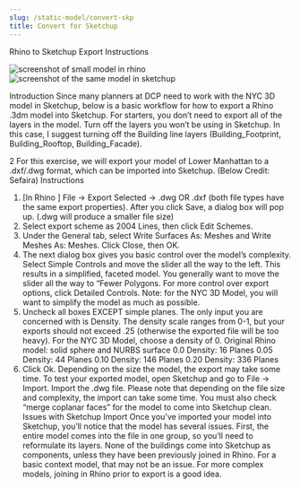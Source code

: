 ```yaml
---
slug: /static-model/convert-skp
title: Convert for Sketchup
---
```


Rhino to Sketchup Export Instructions

![screenshot of small model in rhino]()
![screenshot of the same model in sketchup]()


Introduction
Since many planners at DCP need to work with the NYC 3D model in Sketchup, below is a basic workflow
for how to export a Rhino .3dm model into Sketchup.
For starters, you don’t need to export all of the layers in the model. Turn off the layers you won’t be
using in Sketchup. In this case, I suggest turning off the Building line layers (Building_Footprint,
Building_Rooftop, Building_Facade).

2
For this exercise, we will export your model of Lower Manhattan to a .dxf/.dwg format, which can be
imported into Sketchup. (Below Credit: Sefaira)
Instructions
1. [In Rhino ] File → Export Selected → .dwg OR .dxf (both file types have the same export properties).
After you click Save, a dialog box will pop up. (.dwg will produce a smaller file size)
2. Select export scheme as 2004 Lines, then click Edit Schemes.
3. Under the General tab, select Write Surfaces As: Meshes and Write Meshes As: Meshes. Click
Close, then OK.
4. The next dialog box gives you basic control over the model’s complexity. Select Simple Controls and
move the slider all the way to the left. This results in a simplified, faceted model. You generally want to
move the slider all the way to “Fewer Polygons. For more control over export options, click Detailed
Controls.
Note: for the NYC 3D Model, you will want to simplify the model as much as possible.
5. Uncheck all boxes EXCEPT simple planes. The only input you are concerned with is Density. The
density scale ranges from 0-1, but your exports should not exceed .25 (otherwise the exported file will
be too heavy).
For the NYC 3D Model, choose a density of 0.
Original Rhino model: solid sphere and NURBS surface
0.0 Density: 16 Planes
0.05 Density: 44 Planes
0.10 Density: 146 Planes
0.20 Density: 336 Planes
6. Click Ok. Depending on the size the model, the export may take some time.
To test your exported model, open Sketchup and go to File → Import. Import the .dwg file. Please note
that depending on the file size and complexity, the import can take some time. You must also check
“merge coplanar faces” for the model to come into Sketchup clean.
Issues with Sketchup Import
Once you’ve imported your model into Sketchup, you’ll notice that the model has several issues. First,
the entire model comes into the file in one group, so you’ll need to reformulate its layers. None of the
buildings come into Sketchup as components, unless they have been previously joined in Rhino. For a
basic context model, that may not be an issue. For more complex models, joining in Rhino prior to
export is a good idea.